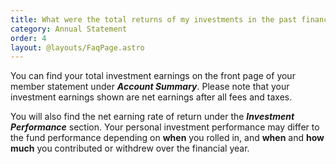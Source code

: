 ```yaml
---
title: What were the total returns of my investments in the past financial year?
category: Annual Statement
order: 4
layout: @layouts/FaqPage.astro
---
```


You can find your total investment earnings on the front page of your member statement under **_Account Summary_**. Please note that your investment earnings shown are net earnings after all fees and taxes.

You will also find the net earning rate of return under the **_Investment Performance_** section. Your personal investment performance may differ to the fund performance depending on **when** you rolled in, and **when** and **how much** you contributed or withdrew over the financial year.
